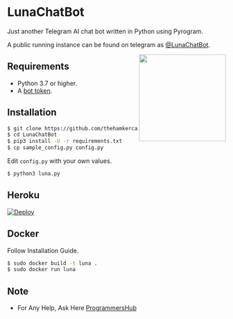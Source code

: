 # LunaChatBot
Just another Telegram AI chat bot written in Python using Pyrogram.

A public running instance can be found on telegram as [@LunaChatBot](https://t.me/LunaChatBot).

<img src="https://hamker.me/knplfa4_luna.jpg" width="200" align="right">

## Requirements

- Python 3.7 or higher.
- A [bot token](//t.me/botfather).


## Installation

```sh
$ git clone https://github.com/thehamkercat/LunaChatBot
$ cd LunaChatBot
$ pip3 install -U -r requirements.txt
$ cp sample_config.py config.py
```
Edit `config.py` with your own values.
```sh
$ python3 luna.py
```


## Heroku

[![Deploy](https://www.herokucdn.com/deploy/button.svg)](https://heroku.com/deploy?template=https://github.com/Roninopp/LunaChatBot/tree/master)


## Docker

Follow Installation Guide.
```sh
$ sudo docker build -t luna .
$ sudo docker run luna
```

## Note

- For Any Help, Ask Here [ProgrammersHub](https://t.me/PatheticProgrammers)

